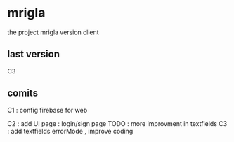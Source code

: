 # mrigla

the project mrigla
version client

## last version
C3

## comits
C1 : config firebase for web 

C2 : add UI page : login/sign page 
     TODO : more improvment in textfields
C3 : add textfields errorMode , improve coding